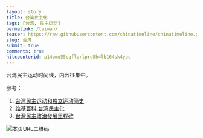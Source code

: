 ```yaml
---
layout: story
title: 台湾民主化
tags: [台湾, 民主运动]
permalink: /taiwan/
teaser: https://raw.githubusercontent.com/chinatimeline/chinatimeline.github.io/master/images/taiwan.jpg
slug: 台湾
submit: true
comments: true
hitcounterid: p14pmu55eqflqrlprd8h4lb164sk4ypc
---
```


台湾民主运动时间线，内容征集中。

参考：
1. [台湾民主运动和独立运动简史](https://program-think.blogspot.com/2016/01/Taiwan-Political-Movements.html)
2. [维基百科 台湾民主化](https://zh.wikipedia.org/zh/%E8%87%BA%E7%81%A3%E6%B0%91%E4%B8%BB%E5%8C%96)
3. [台灣民主政治發展里程碑](https://www.peoplenews.tw/news/d3d879cc-7515-4958-8cd0-56e2ea2b8990)

![本页URL二维码](https://i.imgur.com/0qxa4o8.png)
